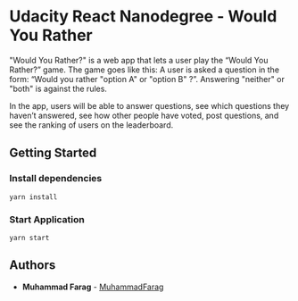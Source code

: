 # Udacity React Nanodegree - Would You Rather

"Would You Rather?" is a web app that lets a user play the “Would You Rather?” game. The game goes like this: A user is asked a question in the form: “Would you rather "option A" or "option B" ?”. Answering "neither" or "both" is against the rules. 

In the app, users will be able to answer questions, see which questions they haven’t answered, see how other people have voted, post questions, and see the ranking of users on the leaderboard.

## Getting Started

### Install dependencies
`yarn install`

### Start Application

`yarn start`

## Authors

* **Muhammad Farag** - [MuhammadFarag](https://github.com/MuhammadFarag)
